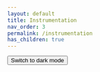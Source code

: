 ```yaml
---
layout: default
title: Instrumentation
nav_order: 3
permalink: /instrumentation
has_children: true
---
```

<button class="btn js-toggle-dark-mode">Switch to dark mode</button>

<script>
const theme = localStorage.getItem('theme');
	if (theme === "dark") {
		document.documentElement.setAttribute('data-theme', 'dark');
	}

const toggleDarkMode = document.querySelector('.js-toggle-dark-mode');

jtd.addEvent(toggleDarkMode, 'click', function(){
  if (jtd.getTheme() === 'dark') {
    jtd.setTheme('light');
    toggleDarkMode.textContent = 'Switch to dark mode';
  } else {
    jtd.setTheme('dark');
    toggleDarkMode.textContent = 'Return to the light side';
  }
});
</script>